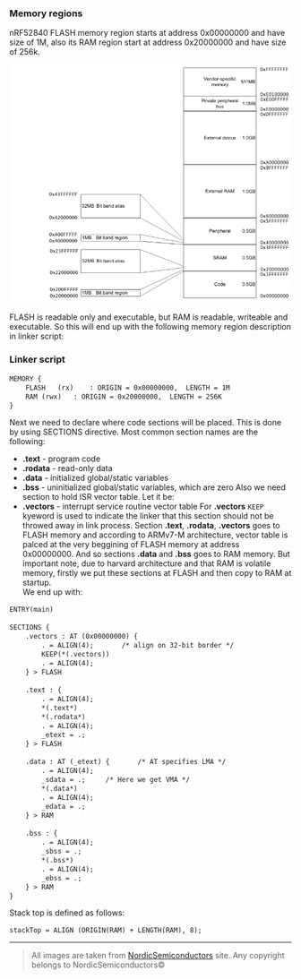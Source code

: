 ### Memory regions
nRF52840 FLASH memory region starts at address 0x00000000 and have size of 1M,
also its RAM region start at address 0x20000000 and have size of 256k.

![memory model](images/cortexM4_memory_model.png)

FLASH is readable only and executable, but RAM is readable, writeable and executable.
So this will end up with the following memory region description in linker script:


### Linker script

```
MEMORY {
	FLASH	(rx)	: ORIGIN = 0x00000000, 	LENGTH = 1M
	RAM	(rwx)	: ORIGIN = 0x20000000, 	LENGTH = 256K
}
```

Next we need to declare where code sections will be placed. This is done
by using SECTIONS directive. Most common section names are the following:
* **.text** - program code
* **.rodata** - read-only data
* **.data** - initialized global/static variables
* **.bss** - uninitialized global/static variables, which are zero
Also we need section to hold ISR vector table. Let it be:
* **.vectors** - interrupt service routine vector table
For **.vectors** `KEEP` kyeword is used to indicate the linker that this section
should not be throwed away in link process.
Section **.text**, **.rodata**, **.vectors** goes to FLASH memory and according to
ARMv7-M architecture, vector table is palced at the very beggining of FLASH memory
at address 0x00000000. And so sections **.data** and **.bss** goes to RAM memory.
But important note, due to harvard architecture and that RAM is volatile memory,
firstly we put these sections at FLASH and then copy to RAM at startup.\
We end up with:
```
ENTRY(main)

SECTIONS {
	.vectors : AT (0x00000000) {
		. = ALIGN(4);		/* align on 32-bit border */
		KEEP(*(.vectors))
		. = ALIGN(4);
	} > FLASH

	.text : {
		. = ALIGN(4);
		*(.text*)
		*(.rodata*)
		. = ALIGN(4);
		_etext = .;
	} > FLASH
	
	.data : AT (_etext) {		/* AT specifies LMA */
		. = ALIGN(4);
		_sdata = .;		/* Here we get VMA */
		*(.data*)
		. = ALIGN(4);
		_edata = .;
	} > RAM

	.bss : {
		. = ALIGN(4);
		_sbss = .;
		*(.bss*)
		. = ALIGN(4);
		_ebss = .;
	} > RAM
}
```

Stack top is defined as follows:
```
stackTop = ALIGN (ORIGIN(RAM) + LENGTH(RAM), 8);
```

---

> All images are taken from [NordicSemiconductors](https://infocenter.nordicsemi.com) site.
> Any copyright belongs to NordicSemiconductors©
